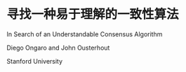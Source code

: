 # 寻找一种易于理解的一致性算法

In Search of an Understandable Consensus Algorithm



Diego Ongaro and John Ousterhout

Stanford University

